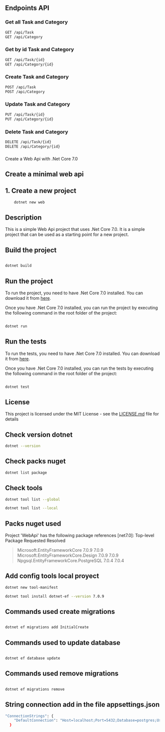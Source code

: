 ## Endpoints API

### Get all Task and Category

```bash
GET /api/Task
GET /api/Category
```

### Get by id Task and Category

```bash
GET /api/Task/{id}
GET /api/Category/{id}
```

### Create Task and Category

```bash
POST /api/Task
POST /api/Category
```

### Update Task and Category

```bash
PUT /api/Task/{id}
PUT /api/Category/{id}
```

### Delete Task and Category

```bash
DELETE /api/Task/{id}
DELETE /api/Category/{id}
```

###

Create a Web Api with .Net Core 7.0

## Create a minimal web api

## 1. Create a new project

```bash
    dotnet new web
```

## Description

This is a simple Web Api project that uses .Net Core 7.0. It is a simple project that can be used as a starting point for a new project.

## Build the project

```bash

dotnet build

```

##

## Run the project

To run the project, you need to have .Net Core 7.0 installed. You can download it from [here](https://dotnet.microsoft.com/download/dotnet/7.0).

Once you have .Net Core 7.0 installed, you can run the project by executing the following command in the root folder of the project:

```bash

dotnet run

```

## Run the tests

To run the tests, you need to have .Net Core 7.0 installed. You can download it from [here](https://dotnet.microsoft.com/download/dotnet/7.0).

Once you have .Net Core 7.0 installed, you can run the tests by executing the following command in the root folder of the project:

```bash

dotnet test

```

## License

This project is licensed under the MIT License - see the [LICENSE.md](LICENSE.md) file for details

###

## Check version dotnet

```bash
dotnet --version
```

##

## Check packs nuget

```bash
dotnet list package
```

##

## Check tools

```bash
dotnet tool list --global

dotnet tool list --local

```

##

## Packs nuget used

Project 'WebApi' has the following package references
[net7.0]:
Top-level Package Requested Resolved

> Microsoft.EntityFrameworkCore 7.0.9 7.0.9  
> Microsoft.EntityFrameworkCore.Design 7.0.9 7.0.9  
> Npgsql.EntityFrameworkCore.PostgreSQL 7.0.4 7.0.4

##

## Add config tools local proyect

```bash
dotnet new tool-manifest

dotnet tool install dotnet-ef --version 7.0.9

```

##

## Commands used create migrations

```bash

dotnet ef migrations add InitialCreate

```

## Commands used to update database

```bash

dotnet ef database update

```

## Commands used remove migrations

```bash

dotnet ef migrations remove

```

##

## String connection add in the file appsettings.json

```bash
"ConnectionStrings": {
    "DefaultConnection": "Host=localhost;Port=5432;Database=postgres;Username=postgres;Password=postgres"
  }
```

##
